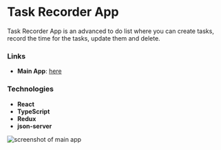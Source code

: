 # Task Recorder App

Task Recorder App is an advanced to do list where you can create tasks, record the time for the tasks, update them and delete.

### Links
- **Main App**: [here](https://628815cc837244103e7a762b--lucky-lokum-ba507d.netlify.app/)

### Technologies
- **React**
- **TypeScript**
- **Redux**
- **json-server**

![screenshot of main app](https://res.cloudinary.com/kxnxchukwu/image/upload/v1649961820/taskrecorder_og_hzqfyx.png)
